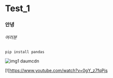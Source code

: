 # Test_1

### 안녕

###### 여러분

```
pip install pandas
```

![img1 daumcdn](https://user-images.githubusercontent.com/118882710/211241765-b7be1f5c-9877-454b-8dc1-fee7ac58346c.jpg)


[![https://www.youtube.com/watch?v=0gY_z7fqPjs
